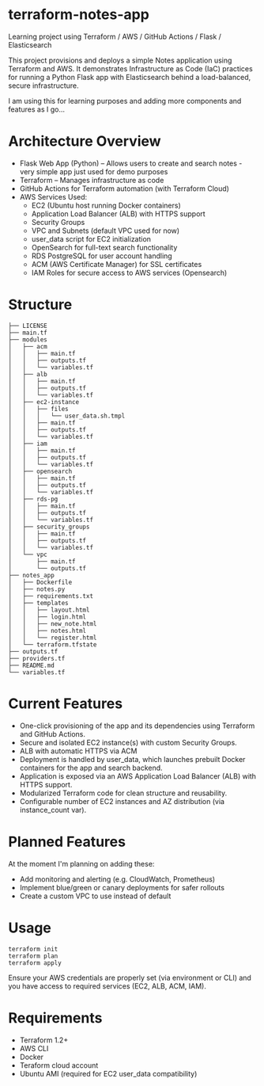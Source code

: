 # terraform-notes-app
Learning project using Terraform / AWS / GitHub Actions / Flask / Elasticsearch

This project provisions and deploys a simple Notes application using Terraform and AWS. It demonstrates Infrastructure as Code (IaC) practices for running a Python Flask app with Elasticsearch behind a load-balanced, secure infrastructure.

I am using this for learning purposes and adding more components and features as I go... 

# Architecture Overview

* Flask Web App (Python) – Allows users to create and search notes - very simple app just used for demo purposes
* Terraform – Manages infrastructure as code
* GitHub Actions for Terraform automation (with Terraform Cloud)
* AWS Services Used:
  * EC2 (Ubuntu host running Docker containers)
  * Application Load Balancer (ALB) with HTTPS support
  * Security Groups
  * VPC and Subnets (default VPC used for now)
  * user_data script for EC2 initialization
  * OpenSearch for full-text search functionality
  * RDS PostgreSQL for user account handling
  * ACM (AWS Certificate Manager) for SSL certificates
  * IAM Roles for secure access to AWS services (Opensearch)

# Structure

```
├── LICENSE
├── main.tf
├── modules
│   ├── acm
│   │   ├── main.tf
│   │   ├── outputs.tf
│   │   └── variables.tf
│   ├── alb
│   │   ├── main.tf
│   │   ├── outputs.tf
│   │   └── variables.tf
│   ├── ec2-instance
│   │   ├── files
│   │   │   └── user_data.sh.tmpl
│   │   ├── main.tf
│   │   ├── outputs.tf
│   │   └── variables.tf
│   ├── iam
│   │   ├── main.tf
│   │   ├── outputs.tf
│   │   └── variables.tf
│   ├── opensearch
│   │   ├── main.tf
│   │   ├── outputs.tf
│   │   └── variables.tf
│   ├── rds-pg
│   │   ├── main.tf
│   │   ├── outputs.tf
│   │   └── variables.tf
│   ├── security_groups
│   │   ├── main.tf
│   │   ├── outputs.tf
│   │   └── variables.tf
│   └── vpc
│       ├── main.tf
│       └── outputs.tf
├── notes_app
│   ├── Dockerfile
│   ├── notes.py
│   ├── requirements.txt
│   ├── templates
│   │   ├── layout.html
│   │   ├── login.html
│   │   ├── new_note.html
│   │   ├── notes.html
│   │   └── register.html
│   └── terraform.tfstate
├── outputs.tf
├── providers.tf
├── README.md
└── variables.tf
```



# Current Features

* One-click provisioning of the app and its dependencies using Terraform and GitHub Actions.
* Secure and isolated EC2 instance(s) with custom Security Groups.
* ALB with automatic HTTPS via ACM
* Deployment is handled by user_data, which launches prebuilt Docker containers for the app and search backend.
* Application is exposed via an AWS Application Load Balancer (ALB) with HTTPS support.
* Modularized Terraform code for clean structure and reusability.
* Configurable number of EC2 instances and AZ distribution (via instance_count var).


# Planned Features

At the moment I'm planning on adding these:
* Add monitoring and alerting (e.g. CloudWatch, Prometheus)
* Implement blue/green or canary deployments for safer rollouts
* Create a custom VPC to use instead of default

# Usage
```
terraform init
terraform plan
terraform apply
```
Ensure your AWS credentials are properly set (via environment or CLI) and you have access to required services (EC2, ALB, ACM, IAM).

# Requirements

* Terraform 1.2+
* AWS CLI
* Docker
* Teraform cloud account
* Ubuntu AMI (required for EC2 user_data compatibility)



